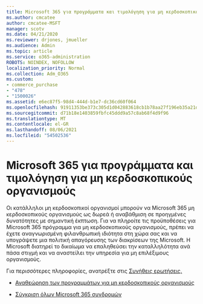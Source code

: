 ```yaml
---
title: Microsoft 365 για προγράμματα και τιμολόγηση για μη κερδοσκοπικούς οργανισμούς
ms.author: cmcatee
author: cmcatee-MSFT
manager: scotv
ms.date: 04/21/2020
ms.reviewer: drjones, jmueller
ms.audience: Admin
ms.topic: article
ms.service: o365-administration
ROBOTS: NOINDEX, NOFOLLOW
localization_priority: Normal
ms.collection: Adm_O365
ms.custom:
- commerce_purchase
- "478"
- "1500026"
ms.assetid: e6ec87f5-98d4-444d-b1e7-dc36cd60f064
ms.openlocfilehash: 91911353be373c305d1d042883618cb1b78aa27f196eb35a21d031113b61c4fb
ms.sourcegitcommit: d71b18e1403859fbfc45ddd9a57c8ab68f4d9f96
ms.translationtype: MT
ms.contentlocale: el-GR
ms.lasthandoff: 08/06/2021
ms.locfileid: "54502536"
---
```

# <a name="microsoft-365-for-nonprofit-plans-and-pricing"></a>Microsoft 365 για προγράμματα και τιμολόγηση για μη κερδοσκοπικούς οργανισμούς

Οι κατάλληλοι μη κερδοσκοπικοί οργανισμοί μπορούν να Microsoft 365 μη κερδοσκοπικούς οργανισμούς ως δωρεά ή αναβάθμιση σε προηγμένες δυνατότητες με σημαντική έκπτωση. Για να πληροίτε τις προϋποθέσεις για Microsoft 365 [](https://go.microsoft.com/fwlink/p/?LinkID=330253) πρόγραμμα για μη κερδοσκοπικούς οργανισμούς, πρέπει να έχετε αναγνωρισμένη φιλανθρωπική ιδιότητα στη χώρα σας και να υπογράψετε μια πολιτική απαγόρευσης των διακρίσεων της Microsoft. Η Microsoft διατηρεί το δικαίωμα να επαληθεύσει την καταλληλότητα ανά πάσα στιγμή και να αναστείλει την υπηρεσία για μη επιλέξιμους οργανισμούς.
  
Για περισσότερες πληροφορίες, ανατρέξτε στις [Συνήθεις ερωτήσεις.](https://products.office.com/nonprofit/office-365-nonprofit)
  
- [Αναθεώρηση των προγραμμάτων για μη κερδοσκοπικούς οργανισμούς](https://products.office.com/nonprofit/office-365-nonprofit-plans-and-pricing?tab=1)

- [Σύγκριση όλων Microsoft 365 συνδρομών](https://products.office.com/business/compare-more-office-365-for-business-plans)